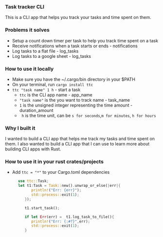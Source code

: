 ### Task tracker CLI
This is a CLI app that helps you track your tasks and time spent on them.

### Problems it solves
- Setup a count down timer per task to help you track time spent on a task
- Receive notifications when a task starts or ends - notifications
- Log tasks to a flat file - log_tasks
- Log tasks to a google sheet - log_tasks


### How to use it locally
- Make sure you have the ~/.cargo/bin directory in your $PATH
- On your terminal, run `cargo install ttc`
- `ttc "task name" 1 h` - start a task
   - `ttc` is the CLI app name - app_name
   - ` "task name" ` is the you want to track name - task_name
   - ` 1 ` is the unsigned integer representing the time amount - duration_amount
   - ` h` is the time unit, can be `s for seconds`,`m for minutes`, `h for hours`

### Why I built it
I wanted to build a CLI app that helps me track my tasks and time spent on them. I also wanted to build a CLI app that I can use to learn more about building CLI apps with Rust.

### How to use it in your rust crates/projects
- Add `ttc = "*"` to your Cargo.toml dependencies
```rust
      use ttc::Task;
      let t1:Task = Task::new().unwrap_or_else(|err|{
            println!("Err: {err}");
            std::process::exit(1);
         });

         t1.start_task();

         if let Err(err) =  t1.log_task_to_file(){
            println!("Err: {:#?}",err);
            std::process::exit(1);
         }
```